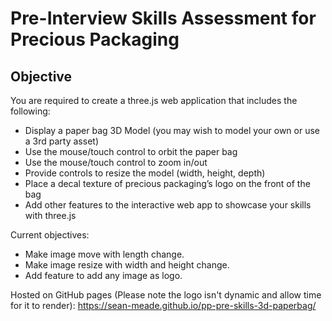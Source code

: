 # Pre-Interview Skills Assessment for Precious Packaging

## Objective

You are required to create a three.js web application that includes the following:
- Display a paper bag 3D Model (you may wish to model your own or use a 3rd party asset)
- Use the mouse/touch control to orbit the paper bag
- Use the mouse/touch control to zoom in/out
- Provide controls to resize the model (width, height, depth)
- Place a decal texture of precious packaging’s logo on the front of the bag
- Add other features to the interactive web app to showcase your skills with three.js

Current objectives:
- Make image move with length change.
- Make image resize with width and height change.
- Add feature to add any image as logo.


Hosted on GitHub pages (Please note the logo isn't dynamic and allow time for it to render): https://sean-meade.github.io/pp-pre-skills-3d-paperbag/
